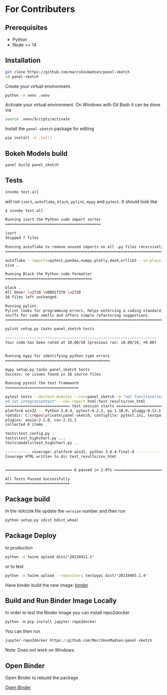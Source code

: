 # For Contributers

## Prerequisites

- Python
- Node >= 14

## Installation

```bash
git clone https://github.com/marcskovmadsen/panel-sketch
cd panel-sketch
```

Create your virtual environment.

```bash
python -m venv .venv
```

Activate your virtual environment. On Windows with Git Bash it can be done via

```bash
source .venv/Scripts/activate
```

Install the `panel-sketch` package for editing

```bash
pip install -e .[all]
```

## Bokeh Models build

```bash
panel build panel_sketch
```

## Tests

```bash
invoke test.all
```

will run `isort`, `autoflake`, `black`, `pylint`, `mypy` and `pytest`. It should look like

```bash
$ invoke test.all

Running isort the Python code import sorter
===========================================

isort .
Skipped 7 files

Running autoflake to remove unused imports on all .py files recursively
=======================================================================

autoflake --imports=pytest,pandas,numpy,plotly,dash,urllib3 --in-place --recur
sive .

Running Black the Python code formatter
=======================================

black .
All done! \u2728 \U0001f370 \u2728
16 files left unchanged.

Running pylint.
Pylint looks for programming errors, helps enforcing a coding standard,
sniffs for code smells and offers simple refactoring suggestions.
=======================================================================

pylint setup.py tasks panel_sketch tests

--------------------------------------------------------------------
Your code has been rated at 10.00/10 (previous run: 10.00/10, +0.00)


Running mypy for identifying python type errors
===============================================

mypy setup.py tasks panel_sketch tests
Success: no issues found in 16 source files

Running pytest the test framework
=================================

pytest tests --doctest-modules --cov=panel_sketch -m "not functionaltest a
nd not integrationtest" --cov-report html:test_results/cov_html
============================= test session starts =============================
platform win32 -- Python 3.8.4, pytest-6.2.2, py-1.10.0, pluggy-0.13.1
rootdir: C:\repos\private\panel-sketch, configfile: pytest.ini, testpaths: tests
plugins: anyio-2.2.0, cov-2.11.1
collected 6 items

tests\test_config.py .                                                   [ 16%]
tests\test_highchart.py ...                                              [ 66%]
tests\models\test_highchart.py ..                                        [100%]

----------- coverage: platform win32, python 3.8.4-final-0 -----------
Coverage HTML written to dir test_results/cov_html


============================== 6 passed in 2.07s ==============================

All Tests Passed Successfully
=============================
```

## Package build

In the `VERSION` file update the `version` number and then run

```bash
python setup.py sdist bdist_wheel
```

## Package Deploy

to production

```bash
python -m twine upload dist/*20210411.1*
```

or to test

```bash
python -m twine upload --repository testpypi dist/*20210403.1.4*
```

Have binder build the new image: [binder](https://mybinder.org/v2/gh/MarcSkovMadsen/panel-sketch/HEAD?filepath=examples)

## Build and Run Binder Image Locally

In order to test the Binder Image you can install repo2docker

```python
python -m pip install jupyter-repo2docker
```

You can then run

```python
jupyter-repo2docker https://github.com/MarcSkovMadsen/panel-sketch
```

Note: Does not work on Windows.

## Open Binder

Open Binder to rebuild the package

[Open Binder](https://mybinder.org/v2/gh/MarcSkovMadsen/panel-sketch/HEAD?filepath=examples)